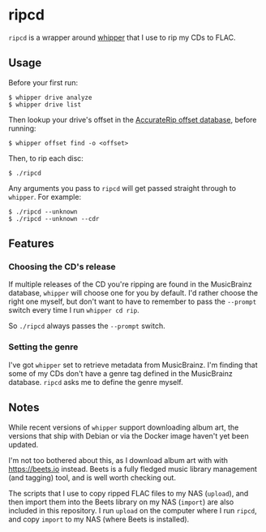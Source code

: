 ripcd
=====

`ripcd` is a wrapper around [whipper] that I use to rip my CDs to FLAC.

[whipper]: https://github.com/whipper-team/whipper

Usage
-----

Before your first run:

    $ whipper drive analyze
    $ whipper drive list

Then lookup your drive's offset in the [AccurateRip offset database], before running:

    $ whipper offset find -o <offset>

Then, to rip each disc:

    $ ./ripcd

Any arguments you pass to `ripcd` will get passed straight through to `whipper`. For example:

    $ ./ripcd --unknown
    $ ./ripcd --unknown --cdr

[AccurateRip offset database]: http://www.accuraterip.com/driveoffsets.htm

Features
--------

### Choosing the CD's release

If multiple releases of the CD you're ripping are found in the MusicBrainz database, `whipper` will choose one for you by default. I'd rather choose the right one myself, but don't want to have to remember to pass the `--prompt` switch every time I run `whipper cd rip`.

So `./ripcd` always passes the `--prompt` switch.

### Setting the genre

I've got `whipper` set to retrieve metadata from MusicBrainz. I'm finding that some of my CDs don't have a genre tag defined in the MusicBrainz database. `ripcd` asks me to define the genre myself.

Notes
-----

While recent versions of `whipper` support downloading album art, the versions that ship with Debian or via the Docker image haven't yet been updated.

I'm not too bothered about this, as I download album art with with https://beets.io instead. Beets is a fully fledged music library management (and tagging) tool, and is well worth checking out.

The scripts that I use to copy ripped FLAC files to my NAS (`upload`), and then import them into the Beets library on my NAS (`import`) are also included in this repository. I run `upload` on the computer where I run `ripcd`, and copy `import` to my NAS (where Beets is installed).
